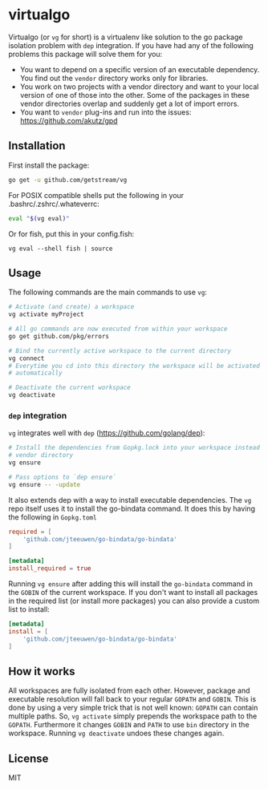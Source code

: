 # virtualgo
Virtualgo (or `vg` for short) is a virtualenv like solution to the go package isolation
problem with `dep` integration. If you have had any of the following problems
this package will solve them for you:

- You want to depend on a specific version of an executable dependency. You find
  out the `vendor` directory works only for libraries.
- You work on two projects with a vendor directory and want to your local
  version of one of those into the other. Some of the packages in these vendor
  directories overlap and suddenly get a lot of import errors.
- You want to `vendor` plug-ins and run into the issues: https://github.com/akutz/gpd

## Installation

First install the package:

```bash
go get -u github.com/getstream/vg
```

For POSIX compatible shells put the following in your .bashrc/.zshrc/.whateverrc:

```bash
eval "$(vg eval)"
```

Or for fish, put this in your config.fish:

```fish
vg eval --shell fish | source
```

## Usage

The following commands are the main commands to use `vg`:

```bash
# Activate (and create) a workspace
vg activate myProject

# All go commands are now executed from within your workspace
go get github.com/pkg/errors

# Bind the currently active workspace to the current directory
vg connect
# Everytime you cd into this directory the workspace will be activated
# automatically

# Deactivate the current workspace
vg deactivate
```



### `dep` integration

`vg` integrates well with `dep` (https://github.com/golang/dep):

```bash
# Install the dependencies from Gopkg.lock into your workspace instead of the
# vendor directory
vg ensure

# Pass options to `dep ensure`
vg ensure -- -update
```

It also extends dep with a way to install executable dependencies. The `vg` repo
itself uses it to install the go-bindata command. It does this by having the
following in `Gopkg.toml`

```toml
required = [
    'github.com/jteeuwen/go-bindata/go-bindata'
]

[metadata]
install_required = true
```

Running `vg ensure` after adding this will install the `go-bindata` command in
the `GOBIN` of the current workspace. If you don't want to install all packages
in the required list (or install more packages) you can also provide a custom
list to install:

```toml
[metadata]
install = [
    'github.com/jteeuwen/go-bindata/go-bindata'
]
```


## How it works

All workspaces are fully isolated from each other. However, package and
executable resolution will fall back to your regular `GOPATH` and `GOBIN`.
This is done by using a very simple trick that is not well known: `GOPATH` can
contain multiple paths. So, `vg activate` simply prepends the workspace path to
the `GOPATH`. Furthermore it changes `GOBIN` and `PATH` to use `bin` directory
in the workspace. Running `vg deactivate` undoes these changes again.


## License

MIT
